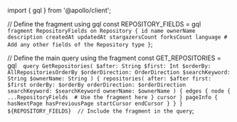 import { gql } from '@apollo/client';

// Define the fragment using gql
const REPOSITORY_FIELDS = gql`  fragment RepositoryFields on Repository {
    id
    name
    ownerName
    description
    createdAt
    updatedAt
    stargazersCount
    forksCount
    language
    # Add any other fields of the Repository type
  }`;

// Define the main query using the fragment
const GET_REPOSITORIES = gql`  query GetRepositories(
    $after: String
    $first: Int
    $orderBy: AllRepositoriesOrderBy
    $orderDirection: OrderDirection
    $searchKeyword: String
    $ownerName: String
  ) {
    repositories(
      after: $after
      first: $first
      orderBy: $orderBy
      orderDirection: $orderDirection
      searchKeyword: $searchKeyword
      ownerName: $ownerName
    ) {
      edges {
        node {
          ...RepositoryFields  # Use the fragment here
        }
        cursor
      }
      pageInfo {
        hasNextPage
        hasPreviousPage
        startCursor
        endCursor
      }
    }
  }
  ${REPOSITORY_FIELDS}  // Include the fragment in the query`;

